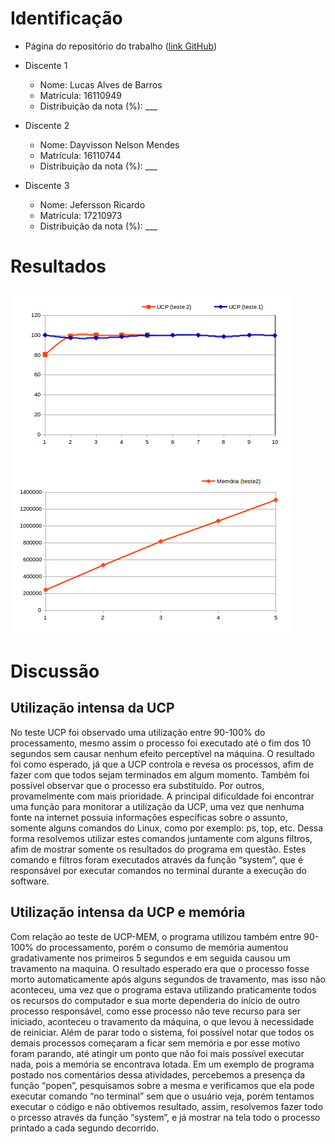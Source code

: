 # Identificação

* Página do repositório do trabalho ([link GitHub](TODO)) 

* Discente 1
	* Nome: Lucas Alves de Barros
	* Matrícula: 16110949
	* Distribuição da nota (%): ___
* Discente 2
	* Nome: Dayvisson Nelson Mendes
	* Matrícula: 16110744
	* Distribuição da nota (%): ___
* Discente 3
	* Nome: Jefersson Ricardo
	* Matrícula: 17210973
	* Distribuição da nota (%): ___		
	
# Resultados

![Alt Text](https://github.com/LucasUFAL/teaching/blob/master/2017.2-IAC/AB2.1-TP/grafico.png)

# Discussão

## Utilização intensa da UCP

No teste UCP foi observado uma utilização entre 90-100% do processamento, mesmo assim o processo foi executado até o fim dos 10 segundos sem causar nenhum efeito perceptível na máquina. O resultado foi como esperado, já que a UCP controla e revesa os processos, afim de fazer com que todos sejam terminados em algum momento. Também foi possível observar que o processo era substituído. Por outros, provamelmente com mais prioridade.
A principal dificuldade foi encontrar uma função para monitorar a utilização da UCP, uma vez que nenhuma fonte na internet possuia informações específicas sobre o assunto, somente alguns comandos do Linux, como por exemplo: ps, top, etc. Dessa forma resolvemos utilizar estes comandos juntamente com alguns filtros, afim de mostrar somente os resultados do programa em questão. Estes comando e filtros foram executados através da função “system”, que é responsável por executar comandos no terminal durante a execução do software.

## Utilização intensa da UCP e memória

Com relação ao teste de  UCP-MEM, o programa utilizou também entre 90-100% do processamento, porém o consumo de memória aumentou gradativamente nos primeiros 5 segundos e em seguida causou um travamento na maquina. O resultado esperado era que o processo fosse morto automaticamente após alguns segundos de travamento, mas isso não aconteceu, uma vez que o programa estava utilizando praticamente todos os recursos do computador e sua morte dependeria do início de outro processo responsável, como esse processo não teve recurso para ser iniciado, aconteceu o travamento da máquina, o que levou à necessidade de reiniciar. Além de parar todo o sistema, foi possível notar que todos os demais processos começaram a ficar sem memória e por esse motivo foram parando, até atingir um ponto que não foi mais possível executar nada, pois a memória se encontrava lotada.
Em um exemplo de programa postado nos comentários dessa atividades, percebemos a presença da função “popen”, pesquisamos sobre a mesma e verificamos que ela pode executar comando “no terminal” sem que o usuário veja, porém tentamos executar o código e não obtivemos resultado, assim, resolvemos fazer todo o prcesso através da função “system”, e já mostrar na tela todo o processo printado a cada segundo decorrido.
